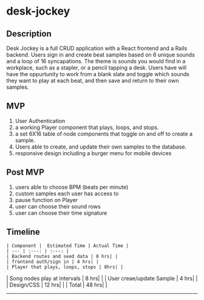 # desk-jockey
## Description
Desk Jockey is a full CRUD application with a React frontend and a Rails backend. Users sign in and create beat samples based on 6 unique sounds and a loop of 16 syncapations. The theme is sounds you would find in a workplace, such as a stapler, or a pencil tapping a desk. Users have will have the oppurtunity to work from a blank slate and toggle which sounds they want to play at each beat, and then save and return to their own samples.

## MVP
1. User Authentication
2. a working Player component that plays, loops, and stops.
3. a set 6X16 table of node components that toggle on and off to create a sample.
4. Users able to create, and update their own samples to the database.
5. responsive design including a burger menu for mobile devices

## Post MVP
1. users able to choose BPM (beats per minute)
2. custom samples each user has access to
3. pause function on Player
4. user can choose their sound rows
5. user can choose their time signature


## Timeline
	| Component |  Estimated Time | Actual Time |
	| --- | :---: | :---: | 
	| Backend routes and seed data | 8 hrs| |
	| frontend auth/sign in | 4 hrs| |
	| Player that plays, loops, stops | 8hrs| | 
  | Song nodes play at intervals | 8 hrs| |
  | User creae/update Sample | 4 hrs| |
  | Design/CSS | 12 hrs| |
  | Total | 48 hrs| |
  
  ---


